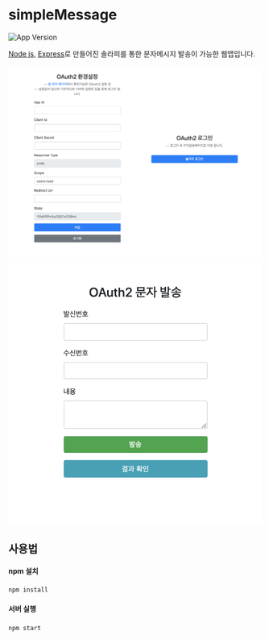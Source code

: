 # simpleMessage
![App Version](https://img.shields.io/badge/simpleMessage-1.0.0-blue.svg)

[Node js](https://nodejs.org/ko/), [Express](https://expressjs.com/ko/)로 만들어진 솔라피를 통한 문자메시지 발송이 가능한 웹앱입니다.

![앱 첫 화면](./screenshots/앱_첫_화면.png)
![앱 발송 화면](./screenshots/앱_발송_화면.png)

## 사용법

#### npm 설치
`npm install`

#### 서버 실행
`npm start`
